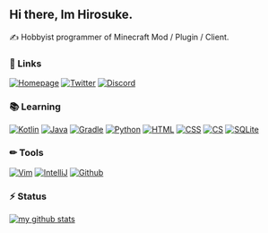 ## Hi there, Im Hirosuke.  
✍ Hobbyist programmer of Minecraft Mod / Plugin / Client.  

### 🌳 Links
[![Homepage](https://img.shields.io/badge/_-Homepage-C75467.svg?style=for-the-badge&logoColor=white)](https://hirosuke.art)
[![Twitter](https://img.shields.io/badge/_-Twitter-1DA1F2.svg?style=for-the-badge&logo=twitter&logoColor=white)](https://twitter.com/hirosukt)
[![Discord](https://img.shields.io/badge/_-Discord-5865F2.svg?style=for-the-badge&logo=discord&logoColor=white)](https://discord.gg/A8XtpJhHrV)

### 📚 Learning
[![Kotlin](https://img.shields.io/badge/_-Kotlin-7F52FF.svg?style=for-the-badge&logo=kotlin&logoColor=white)](https://kotlinlang.org/)
[![Java](https://img.shields.io/badge/_-Java-007396.svg?style=for-the-badge&logo=java&logoColor=white)](https://java.com/ja/)
[![Gradle](https://img.shields.io/badge/_-Gradle-02303A.svg?style=for-the-badge&logo=gradle&logoColor=white)](https://gradle.org/)
[![Python](https://img.shields.io/badge/_-Python-3776AB.svg?style=for-the-badge&logo=python&logoColor=white)](https://www.python.org/)
[![HTML](https://img.shields.io/badge/_-Html-E34F26.svg?style=for-the-badge&logo=html5&logoColor=white)](https://developer.mozilla.org/ja/docs/Web/HTML)
[![CSS](https://img.shields.io/badge/_-Css-1572B6.svg?style=for-the-badge&logo=html5&logoColor=white)](https://developer.mozilla.org/ja/docs/Web/CSS)
[![CS](https://img.shields.io/badge/_-C_Sharp-239120.svg?style=for-the-badge&logo=c-sharp&logoColor=white)](https://docs.microsoft.com/ja-jp/dotnet/csharp/)
[![SQLite](https://img.shields.io/badge/_-SQLite-003B57.svg?style=for-the-badge&logo=sqlite&logoColor=white)](https://www.sqlite.org/index.html)

### ✏ Tools
[![Vim](https://img.shields.io/badge/_-Vim-019733.svg?style=for-the-badge&logo=vim&logoColor=white)](https://www.vim.org/)
[![IntelliJ](https://img.shields.io/badge/_-IntelliJ_IDEA-000000.svg?style=for-the-badge&logo=intellij-idea&logoColor=white)](https://www.jetbrains.com/help/idea/2021.2/discover-intellij-idea.html)
[![Github](https://img.shields.io/badge/_-Github-181717.svg?style=for-the-badge&logo=github&logoColor=white)](https://github.com/)

### ⚡ Status
[![my github stats](https://github-readme-stats.vercel.app/api?username=Hirosukt&hide=contribs&count_private=true&show_icons=true)](https://github.com/Hirosukt/)
[](https://github-readme-stats.vercel.app/api/top-langs/?username=Hirosukt&layout=compact)
